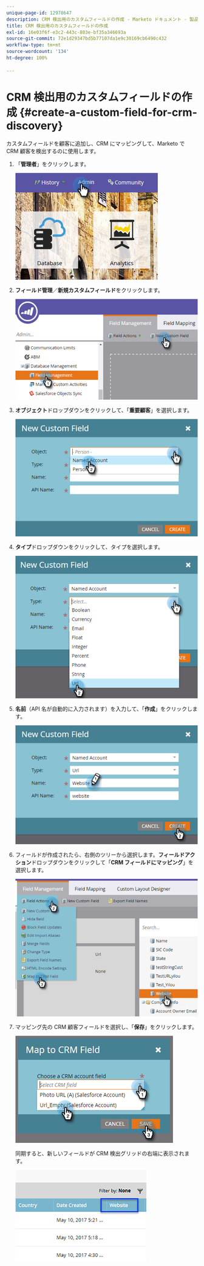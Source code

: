```yaml
---
unique-page-id: 12978647
description: CRM 検出用のカスタムフィールドの作成 - Marketo ドキュメント - 製品ドキュメント
title: CRM 検出用のカスタムフィールドの作成
exl-id: 16e03f6f-e3c2-443c-803e-bf35a346693a
source-git-commit: 72e1d29347bd5b77107da1e9c30169cb6490c432
workflow-type: tm+mt
source-wordcount: '134'
ht-degree: 100%

---
```


# CRM 検出用のカスタムフィールドの作成 {#create-a-custom-field-for-crm-discovery}

カスタムフィールドを顧客に追加し、CRM にマッピングして、Marketo で CRM 顧客を検出するのに使用します。

1. 「**管理者**」をクリックします。

   ![](assets/admin.png)

1. **フィールド管理**／**新規カスタムフィールド**&#x200B;をクリックします。

   ![](assets/two-4.png)

1. **オブジェクト**&#x200B;ドロップダウンをクリックして、「**重要顧客**」を選択します。

   ![](assets/three-3.png)

1. **タイプ**&#x200B;ドロップダウンをクリックして、タイプを選択します。

   ![](assets/four-3.png)

1. **名前**（API 名が自動的に入力されます）を入力して、「**作成**」をクリックします。

   ![](assets/five-3.png)

1. フィールドが作成されたら、右側のツリーから選択します。**フィールドアクション**&#x200B;ドロップダウンをクリックして「**CRM フィールドにマッピング**」を選択します。

   ![](assets/six-2.png)

1. マッピング先の CRM 顧客フィールドを選択し、「**保存**」をクリックします。

   ![](assets/seven-1.png)

   同期すると、新しいフィールドが CRM 検出グリッドの右端に表示されます。

   ![](assets/eight.png)

